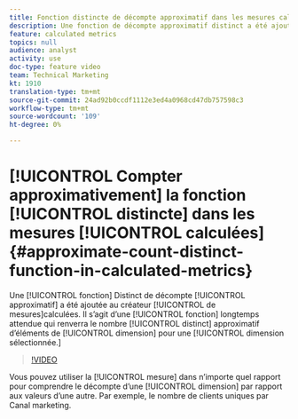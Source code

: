 ```yaml
---
title: Fonction distincte de décompte approximatif dans les mesures calculées
description: Une fonction de décompte approximatif distinct a été ajoutée au créateur de mesures calculées. Il s’agit d’une fonction longtemps attendue qui retournera le nombre approximatif distinct d’éléments de dimension pour une dimension sélectionnée.
feature: calculated metrics
topics: null
audience: analyst
activity: use
doc-type: feature video
team: Technical Marketing
kt: 1910
translation-type: tm+mt
source-git-commit: 24ad92b0ccdf1112e3ed4a0968cd47db757598c3
workflow-type: tm+mt
source-wordcount: '109'
ht-degree: 0%

---
```



# [!UICONTROL Compter approximativement] la fonction [!UICONTROL distincte] dans les mesures [!UICONTROL calculées]{#approximate-count-distinct-function-in-calculated-metrics}

Une [!UICONTROL fonction] Distinct de décompte [!UICONTROL approximatif] a été ajoutée au créateur [!UICONTROL de mesures]calculées. Il s’agit d’une [!UICONTROL fonction] longtemps attendue qui renverra le nombre [!UICONTROL distinct] approximatif d’éléments de [!UICONTROL dimension] pour une [!UICONTROL dimension sélectionnée.]

>[!VIDEO](https://video.tv.adobe.com/v/23722/?quality=12)

Vous pouvez utiliser la [!UICONTROL mesure] dans n’importe quel rapport pour comprendre le décompte d’une [!UICONTROL dimension] par rapport aux valeurs d’une autre. Par exemple, le nombre de clients uniques par Canal marketing.

